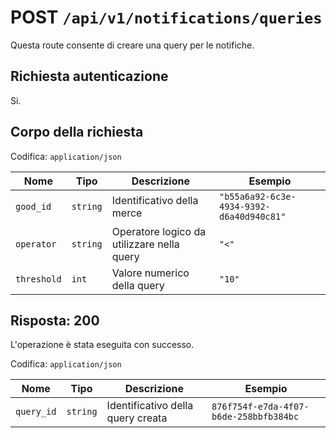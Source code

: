 # POST `/api/v1/notifications/queries`

Questa route consente di creare una query per le notifiche.

## Richiesta autenticazione

Si.

## Corpo della richiesta

Codifica: `application/json`

<!--raw-typst
#figure(
   table(
        columns: (1fr, 1fr, 3fr, 2fr),
        inset: 5pt,
        align: horizon,
        table.header(
            [#text(fill:white)[Nome]],
            [#text(fill:white)[Tipo]],
            [#text(fill:white)[Descrizione]],
            [#text(fill:white)[Esempio]],
        ),
        [`good_id`], [`string`], [Nome della merce], [`"Identificativo della merce"`],
        [`operator`], [`string`], [Operatore logico da utilizzare nella query], [`"<"`],
        [`threshold`], [`int`], [Valore numerico della query], [`"10"`],
   ),
   caption: [Corpo della richiesta di POST `/api/v1/notifications/queries`],
)
-->

<!--typst-begin-exclude-->
| Nome | Tipo | Descrizione | Esempio |
| ------------- | -------- | ----------------------- | ----------------------------- |
| `good_id` | `string` | Identificativo della merce | `"b55a6a92-6c3e-4934-9392-d6a40d940c81"` |
| `operator` | `string` | Operatore logico da utilizzare nella query | `"<"` |
| `threshold` | `int` | Valore numerico della query | `"10"` |
<!--typst-end-exclude-->
## Risposta: 200

L'operazione è stata eseguita con successo.

Codifica: `application/json`

<!--raw-typst
#figure(
   table(
        columns: (1fr, 1fr, 3fr, 2fr),
        inset: 5pt,
        align: horizon,
        table.header(
            [#text(fill:white)[Nome]],
            [#text(fill:white)[Tipo]],
            [#text(fill:white)[Descrizione]],
            [#text(fill:white)[Esempio]],
        ),
        [`good_id`], [`string`], [Identificativo della query creata], [`876f754f-e7da-4f07-b6de-258bbfb384bc`],
   ),
   caption: [Risposta di POST `/api/v1/notifications/queries`],
)
-->

<!--typst-begin-exclude-->
| Nome | Tipo | Descrizione | Esempio |
| --------- | -------- | --------------------------------- | -------------------------------------- |
| `query_id` | `string` | Identificativo della query creata | `876f754f-e7da-4f07-b6de-258bbfb384bc` |
<!--typst-end-exclude-->
